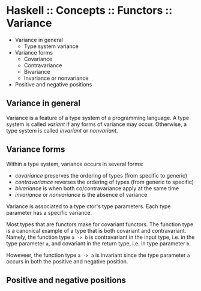 # Haskell :: Concepts :: Functors :: Variance

- Variance in general
  - Type system variance
- Variance forms
  - Covariance
  - Contravariance
  - Bivariance
  - Invariance or nonvariance
- Positive and negative positions

## Variance in general

Variance is a feature of a type system of a programming language. A type system is called *variant* if any forms of variance may occur. Otherwise, a type system is called *invariant* or *nonvariant*.

## Variance forms

Within a type system, variance occurs in several forms:
- *covariance* preserves the ordering of types (from specific to generic)
- *contravariance* reverses the ordering of types (from generic to specific)
- *bivariance* is when both co/contravariance apply at the same time
- *invariance* or *nonvariance* is the absence of variance




Variance is associated to a type ctor's type parameters. Each type parameter has a specific variance.

Most types that are functors make for covariant functors. The function type is a canonical example of a type that is both covariant and contravariant. Namely, the function type `a -> b` is contravariant in the input type, i.e. in the type parameter `a`, and covariant in the return type, i.e. in type parameter `b`.

Howeveer, the function type `a -> a` is invariant since the type parameter `a` occurs in both the positive and negative position.



## Positive and negative positions

